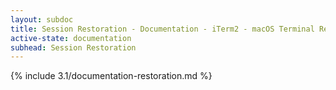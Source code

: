 ```yaml
---
layout: subdoc
title: Session Restoration - Documentation - iTerm2 - macOS Terminal Replacement
active-state: documentation
subhead: Session Restoration
---
```

{% include 3.1/documentation-restoration.md %}

